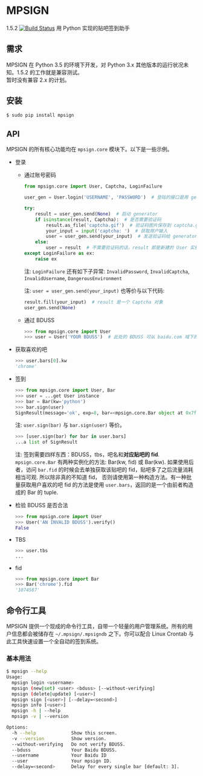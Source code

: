 
# MPSIGN
1.5.2 [![Build Status](https://travis-ci.org/abrasumente233/mpsign.svg?branch=master)](https://travis-ci.org/abrasumente233/mpsign)
用 Python 实现的贴吧签到助手


## 需求 
MPSIGN 在 Python 3.5 的环境下开发，对 Python 3.x 其他版本的运行状况未知。1.5.2 的工作就是兼容测试。  
暂时没有兼容 2.x 的计划。

## 安装


```bash
$ sudo pip install mpsign
```

## API


MPSIGN 的所有核心功能均在 `mpsign.core` 模块下。以下是一些示例。

* 登录

    * 通过账号密码

        ```python
        from mpsign.core import User, Captcha, LoginFailure

        user_gen = User.login('USERNAME', 'PASSWORD')  # 登陆的接口是用 generator 实现的

        try:
            result = user_gen.send(None)  # 启动 generator
            if isinstance(result, Captcha):  # 是否需要验证码
                result.as_file('captcha.gif')  # 验证码图片保存到 captcha.gif
                your_input = input('captcha: ')  # 获取用户输入
                user = user_gen.send(your_input)  # 发送验证码给 generator
            else:
                user = result  # 不需要验证码的话，result 即是新建的 User 实例
        except LoginFailure as ex:
            raise ex
        ```

        注: `LoginFailure` 还有如下子异常: `InvalidPassword`, `InvalidCaptcha`, `InvalidUsername`, `DangerousEnvironment`

        注: `user = user_gen.send(your_input)` 也等价与以下代码:

        ```python
        result.fill(your_input)  # result 是一个 Captcha 对象
        user_gen.send(None)
        ```

    * 通过 BDUSS

        ```python
        >>> from mpsign.core import User
        >>> user = User('YOUR BDUSS')  # 此处的 BDUSS 可从 baidu.com 域下的 Cookies 找到
	    ```

* 获取喜欢的吧

	```python
	>>> user.bars[0].kw
    'chrome'
	```
* 签到

	```python
	>>> from mpsign.core import User, Bar
	>>> user = ...get User instance
	>>> bar = Bar(kw='python')
	>>> bar.sign(user)
	SignResult(message='ok', exp=8, bar=<mpsign.core.Bar object at 0x7f7648d35e48>, code=0, total_sign='41', rank='3249', cont_sign='4')
	```
	注: `user.sign(bar)` 与 `bar.sign(user)` 等价。
	```python
	>>> [user.sign(bar) for bar in user.bars]
	...a list of SignResult
	```
	注: 签到需要四样东西：BDUSS，tbs，吧名和**对应贴吧的 fid**. `mpsign.core.Bar` 有两种实例化的方法: Bar(kw, fid) 或 Bar(kw).
	    如果使用后者，访问 `bar.fid` 的时候会去单独获取该贴吧的 fid，贴吧多了之后流量消耗相当可观. 所以除非真的不知道 fid，
	    否则请使用第一种构造方法。有一种批量获取用户喜欢的吧 fid 的方法是使用 `user.bars`，返回的是一个由前者构造成的 Bar 的 tuple.

* 检验 BDUSS 是否合法

	```python
	>>> from mpsign.core import User
	>>> User('AN INVALID BDUSS').verify()
	False
	```
* TBS

	```python
	>>> user.tbs
	...
	```
* fid

	```python
	>>> from mpsign.core import Bar
	>>> Bar('chrome').fid
	'1074587'
	```

## 命令行工具


MPSIGN 提供一个现成的命令行工具，自带一个轻量的用户管理系统。所有的用户信息都会被储存在 `~/.mpsign/.mpsigndb` 之下。你可以配合 Linux Crontab 与此工具快速设置一个全自动的签到系统。

### 基本用法

```bash
$ mpsign --help
Usage:
  mpsign login <username>
  mpsign (new|set) <user> <bduss> [--without-verifying]
  mpsign (delete|update) [<user>]
  mpsign sign [<user>] [--delay=<second>]
  mpsign info [<user>]
  mpsign -h | --help
  mpsign -v | --version

Options:
  -h --help             Show this screen.
  -v --version          Show version.
  --without-verifying   Do not verify BDUSS.
  --bduss               Your Baidu BDUSS.
  --username            Your Baidu ID
  --user                Your mpsign ID.
  --delay=<second>      Delay for every single bar [default: 3].
```
